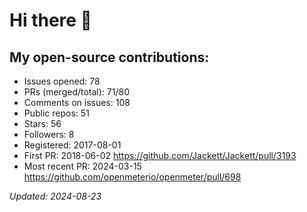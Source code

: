 # Hi there 👋  

## My open-source contributions:

- Issues opened: 78
- PRs (merged/total): 71/80
- Comments on issues: 108
- Public repos: 51
- Stars: 56
- Followers: 8
- Registered: 2017-08-01
- First PR: 2018-06-02 https://github.com/Jackett/Jackett/pull/3193
- Most recent PR: 2024-03-15 https://github.com/openmeterio/openmeter/pull/698

_Updated: 2024-08-23_